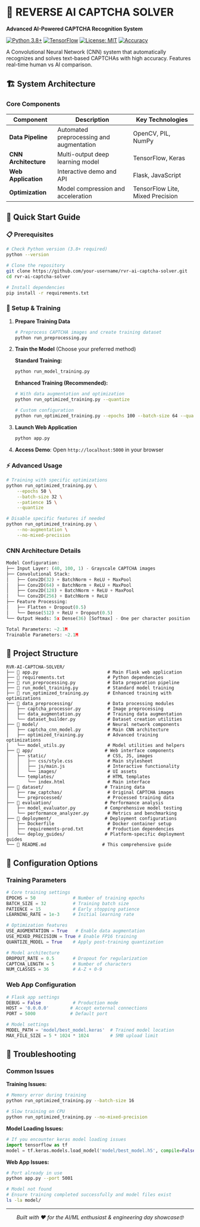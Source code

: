 # 🤖 REVERSE AI CAPTCHA SOLVER

**Advanced AI-Powered CAPTCHA Recognition System**

[![Python 3.8+](https://img.shields.io/badge/python-3.8+-blue.svg)](https://www.python.org/downloads/)
[![TensorFlow](https://img.shields.io/badge/TensorFlow-2.x-orange.svg)](https://tensorflow.org/)
[![License: MIT](https://img.shields.io/badge/License-MIT-green.svg)](https://opensource.org/licenses/MIT)
[![Accuracy](https://img.shields.io/badge/Accuracy-85%25+-brightgreen.svg)](#performance)

A Convolutional Neural Network (CNN) system that automatically recognizes and solves text-based CAPTCHAs with high accuracy. Features real-time human vs AI comparison.

## 🏗️ System Architecture

### Core Components

| Component | Description | Key Technologies |
|-----------|-------------|------------------|
| **Data Pipeline** | Automated preprocessing and augmentation | OpenCV, PIL, NumPy |
| **CNN Architecture** | Multi-output deep learning model | TensorFlow, Keras |
| **Web Application** | Interactive demo and API | Flask, JavaScript |
| **Optimization** | Model compression and acceleration | TensorFlow Lite, Mixed Precision |

## 🚀 Quick Start Guide

### 📋 Prerequisites

```bash
# Check Python version (3.8+ required)
python --version

# Clone the repository
git clone https://github.com/your-username/rvr-ai-captcha-solver.git
cd rvr-ai-captcha-solver

# Install dependencies
pip install -r requirements.txt
```

### 🔧 Setup & Training

1. **Prepare Training Data**
   ```bash
   # Preprocess CAPTCHA images and create training dataset
   python run_preprocessing.py
   ```

2. **Train the Model** (Choose your preferred method)
   
   **Standard Training:**
   ```bash
   python run_model_training.py
   ```
   
   **Enhanced Training (Recommended):**
   ```bash
   # With data augmentation and optimization
   python run_optimized_training.py --quantize
   
   # Custom configuration
   python run_optimized_training.py --epochs 100 --batch-size 64 --quantize
   ```

3. **Launch Web Application**
   ```bash
   python app.py
   ```

4. **Access Demo**: Open `http://localhost:5000` in your browser

### ⚡ Advanced Usage

```bash
# Training with specific optimizations
python run_optimized_training.py \
    --epochs 50 \
    --batch-size 32 \
    --patience 15 \
    --quantize

# Disable specific features if needed
python run_optimized_training.py \
    --no-augmentation \
    --no-mixed-precision
```

### CNN Architecture Details

```python
Model Configuration:
├── Input Layer: (40, 100, 1) - Grayscale CAPTCHA images
├── Convolutional Stack:
│   ├── Conv2D(32) + BatchNorm + ReLU + MaxPool
│   ├── Conv2D(64) + BatchNorm + ReLU + MaxPool  
│   ├── Conv2D(128) + BatchNorm + ReLU + MaxPool
│   └── Conv2D(256) + BatchNorm + ReLU
├── Feature Processing:
│   ├── Flatten + Dropout(0.5)
│   └── Dense(512) + ReLU + Dropout(0.5)
└── Output Heads: 5x Dense(36) [Softmax] - One per character position

Total Parameters: ~2.1M
Trainable Parameters: ~2.1M
```

## 📁 Project Structure

```
RVR-AI-CAPTCHA-SOLVER/
├── 📄 app.py                          # Main Flask web application
├── 📄 requirements.txt                # Python dependencies
├── 📄 run_preprocessing.py            # Data preparation pipeline
├── 📄 run_model_training.py           # Standard model training
├── 📄 run_optimized_training.py       # Enhanced training with optimizations
├── 📁 data_preprocessing/             # Data processing modules
│   ├── captcha_processor.py          # Image preprocessing
│   ├── data_augmentation.py          # Training data augmentation
│   └── dataset_builder.py            # Dataset creation utilities
├── 📁 model/                          # Neural network components
│   ├── captcha_cnn_model.py          # Main CNN architecture
│   ├── optimized_training.py         # Advanced training optimizations
│   └── model_utils.py                # Model utilities and helpers
├── 📁 app/                           # Web interface components
│   ├── static/                       # CSS, JS, images
│   │   ├── css/style.css             # Main stylesheet
│   │   ├── js/main.js                # Interactive functionality
│   │   └── images/                   # UI assets
│   └── templates/                    # HTML templates
│       └── index.html                # Main interface
├── 📁 dataset/                       # Training data
│   ├── raw_captchas/                 # Original CAPTCHA images
│   └── preprocessed/                 # Processed training data
├── 📁 evaluation/                    # Performance analysis
│   ├── model_evaluator.py           # Comprehensive model testing
│   └── performance_analyzer.py       # Metrics and benchmarking
├── 📁 deployment/                    # Deployment configurations
│   ├── Dockerfile                    # Docker container setup
│   ├── requirements-prod.txt         # Production dependencies
│   └── deploy_guides/               # Platform-specific deployment guides
└── 📄 README.md                     # This comprehensive guide
```

## 🔧 Configuration Options

### Training Parameters

```python
# Core training settings
EPOCHS = 50              # Number of training epochs
BATCH_SIZE = 32          # Training batch size  
PATIENCE = 15            # Early stopping patience
LEARNING_RATE = 1e-3     # Initial learning rate

# Optimization features
USE_AUGMENTATION = True   # Enable data augmentation
USE_MIXED_PRECISION = True # Enable FP16 training
QUANTIZE_MODEL = True    # Apply post-training quantization

# Model architecture
DROPOUT_RATE = 0.5       # Dropout for regularization
CAPTCHA_LENGTH = 5       # Number of characters
NUM_CLASSES = 36         # A-Z + 0-9
```

### Web App Configuration

```python
# Flask app settings
DEBUG = False            # Production mode
HOST = '0.0.0.0'        # Accept external connections
PORT = 5000             # Default port

# Model settings
MODEL_PATH = 'model/best_model.keras'  # Trained model location
MAX_FILE_SIZE = 5 * 1024 * 1024        # 5MB upload limit
```

## 🐛 Troubleshooting

### Common Issues

**Training Issues:**
```bash
# Memory error during training
python run_optimized_training.py --batch-size 16

# Slow training on CPU
python run_optimized_training.py --no-mixed-precision
```

**Model Loading Issues:**
```python
# If you encounter keras model loading issues
import tensorflow as tf
model = tf.keras.models.load_model('model/best_model.h5', compile=False)
```

**Web App Issues:**
```bash
# Port already in use
python app.py --port 5001

# Model not found
# Ensure training completed successfully and model files exist
ls -la model/
```
---

<div align="center">



*Built with ❤️ for the AI/ML enthusiast & engineering day showcase🤓*

</div>

